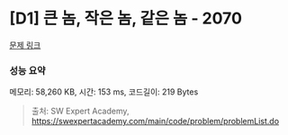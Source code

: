 # [D1] 큰 놈, 작은 놈, 같은 놈 - 2070 

[문제 링크](https://swexpertacademy.com/main/code/problem/problemDetail.do?contestProbId=AV5QQ6qqA40DFAUq) 

### 성능 요약

메모리: 58,260 KB, 시간: 153 ms, 코드길이: 219 Bytes



> 출처: SW Expert Academy, https://swexpertacademy.com/main/code/problem/problemList.do